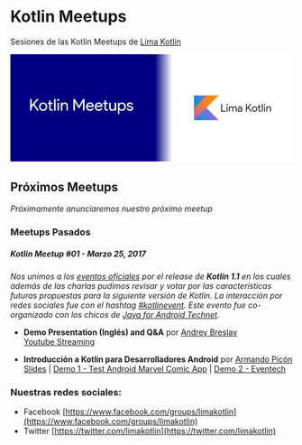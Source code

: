 # Kotlin Meetups
Sesiones de las Kotlin Meetups de [Lima Kotlin](https://www.facebook.com/groups/limakotlin)

![Kotlin Meetups Header](images/kotlin-meetups-header.png)

## Próximos Meetups

_Próximamente anunciaremos nuestro próximo meetup_

### Meetups Pasados

##### Kotlin Meetup #01 - Marzo 25, 2017

_Nos unimos a los [eventos oficiales](https://kotlinlang.org/community/talks.html?time=kotlin) por el release de **Kotlin 1.1** en los cuales además de las charlas pudimos revisar y votar por las características futuras propuestas para la siguiente versión de Kotlin. La interacción por redes sociales fue con el hashtag [#kotlinevent](https://twitter.com/search?q=%23kotlinevent). Este evento fue co-organizado con los chicos de [Java for Android Technet](https://www.meetup.com/es-ES/Java-For-Android-TechNet)._

* **Demo Presentation (Inglés) and Q&A** por [Andrey Breslav](https://twitter.com/abreslav) <br/>
  [Youtube Streaming](https://www.youtube.com/watch?v=QQKdFFRqamg&feature=youtu.be)

* **Introducción a Kotlin para Desarrolladores Android** por [Armando Picón](http://twitter.com/devpicon) <br/>
   [Slides](https://speakerdeck.com/devpicon/introduccion-a-kotlin-para-android-developers) |
  [Demo 1 - Test Android Marvel Comic App](https://github.com/DevPicon/test-android-marvel-comic)
  | [Demo 2 - Eventech](https://github.com/DevPicon/kotlin-agenda-tech-latam)


### Nuestras redes sociales:

* Facebook [https://www.facebook.com/groups/limakotlin](https://www.facebook.com/groups/limakotlin)
* Twitter [https://twitter.com/limakotlin](https://twitter.com/limakotlin)